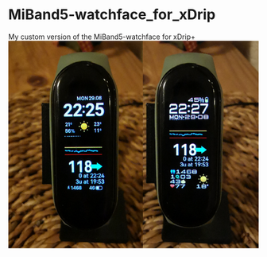 # MiBand5-watchface_for_xDrip
My custom version of the MiBand5-watchface for xDrip+
![This is an image](/compare.png)
